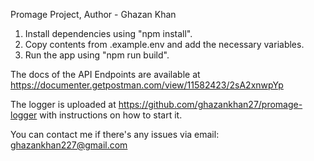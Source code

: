 Promage Project,
Author - Ghazan Khan

1. Install dependencies using "npm install".
2. Copy contents from .example.env and add the necessary variables.
3. Run the app using "npm run build".

The docs of the API Endpoints are available at https://documenter.getpostman.com/view/11582423/2sA2xnwpYp

The logger is uploaded at https://github.com/ghazankhan27/promage-logger with instructions on how to start it.

You can contact me if there's any issues via email: ghazankhan227@gmail.com
